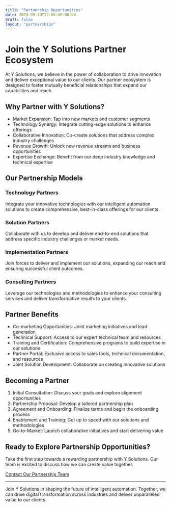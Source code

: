 ```yaml
---
title: "Partnership Opportunities"
date: 2023-09-10T12:00:00-00:00
draft: false
layout: "partnerships"
---
```


# Join the Y Solutions Partner Ecosystem

At Y Solutions, we believe in the power of collaboration to drive innovation and deliver exceptional value to our clients. Our partner ecosystem is designed to foster mutually beneficial relationships that expand our capabilities and reach.

## Why Partner with Y Solutions?

- Market Expansion: Tap into new markets and customer segments
- Technology Synergy: Integrate cutting-edge solutions to enhance offerings
- Collaborative Innovation: Co-create solutions that address complex industry challenges
- Revenue Growth: Unlock new revenue streams and business opportunities
- Expertise Exchange: Benefit from our deep industry knowledge and technical expertise

## Our Partnership Models

### Technology Partners

Integrate your innovative technologies with our intelligent automation solutions to create comprehensive, best-in-class offerings for our clients.

### Solution Partners

Collaborate with us to develop and deliver end-to-end solutions that address specific industry challenges or market needs.

### Implementation Partners

Join forces to deliver and implement our solutions, expanding our reach and ensuring successful client outcomes.

### Consulting Partners

Leverage our technologies and methodologies to enhance your consulting services and deliver transformative results to your clients.

## Partner Benefits

- Co-marketing Opportunities: Joint marketing initiatives and lead generation
- Technical Support: Access to our expert technical team and resources
- Training and Certification: Comprehensive programs to build expertise in our solutions
- Partner Portal: Exclusive access to sales tools, technical documentation, and resources
- Joint Solution Development: Collaborate on creating innovative solutions

## Becoming a Partner

1. Initial Consultation: Discuss your goals and explore alignment opportunities
2. Partnership Proposal: Develop a tailored partnership plan
3. Agreement and Onboarding: Finalize terms and begin the onboarding process
4. Enablement and Training: Get up to speed with our solutions and methodologies
5. Go-to-Market: Launch collaborative initiatives and start delivering value

## Ready to Explore Partnership Opportunities?

Take the first step towards a rewarding partnership with Y Solutions. Our team is excited to discuss how we can create value together.

[Contact Our Partnership Team](#partnership-form)

---

<div id="partnership-form">
  <!-- Add your partnership inquiry form here -->
</div>

Join Y Solutions in shaping the future of intelligent automation. Together, we can drive digital transformation across industries and deliver unparalleled value to our clients.

